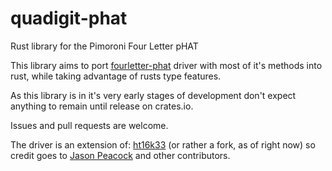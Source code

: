# quadigit-phat
Rust library for the Pimoroni Four Letter pHAT

This library aims to port [fourletter-phat](https://github.com/pimoroni/fourletter-phat) driver with most of it's methods into rust, while taking advantage of rusts type features.

As this library is in it's very early stages of development don't expect anything to remain until release on crates.io.

Issues and pull requests are welcome.

The driver is an extension of: [ht16k33](https://github.com/jasonpeacock/ht16k33) (or rather a fork, as of right now) so credit goes to [Jason Peacock](https://github.com/jasonpeacock) and other contributors.
